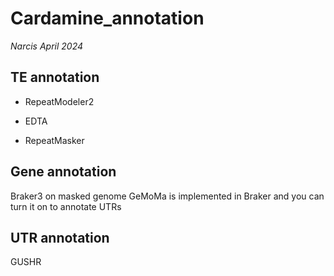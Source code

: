 # Cardamine_annotation

*Narcis April 2024*

## TE annotation

* RepeatModeler2 

* EDTA 

* RepeatMasker

## Gene annotation
Braker3 on masked genome
GeMoMa is implemented in Braker and you can turn it on to annotate UTRs

## UTR annotation
GUSHR 


